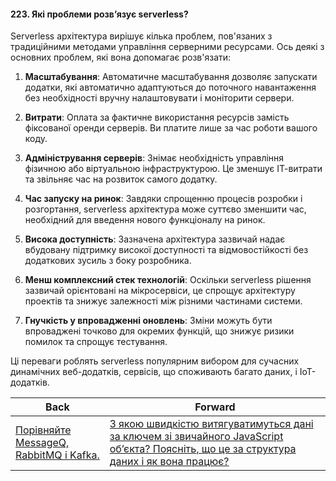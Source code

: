 #### 223. Які проблеми розв’язує serverless?

Serverless архітектура вирішує кілька проблем, пов'язаних з традиційними методами управління серверними ресурсами. Ось деякі з основних проблем, які вона допомагає розв'язати:

1. **Масштабування**: Автоматичне масштабування дозволяє запускати додатки, які автоматично адаптуються до поточного навантаження без необхідності вручну налаштовувати і моніторити сервери.

2. **Витрати**: Оплата за фактичне використання ресурсів замість фіксованої оренди серверів. Ви платите лише за час роботи вашого коду.

3. **Адміністрування серверів**: Знімає необхідність управління фізичною або віртуальною інфраструктурою. Це зменшує ІТ-витрати та звільняє час на розвиток самого додатку.

4. **Час запуску на ринок**: Завдяки спрощенню процесів розробки і розгортання, serverless архітектура може суттєво зменшити час, необхідний для введення нового функціоналу на ринок.

5. **Висока доступність**: Зазначена архітектура зазвичай надає вбудовану підтримку високої доступності та відмовостійкості без додаткових зусиль з боку розробника.

6. **Менш комплексний стек технологій**: Оскільки serverless рішення зазвичай орієнтовані на мікросервіси, це спрощує архітектуру проектів та знижує залежності між різними частинами системи.

7. **Гнучкість у впровадженні оновлень**: Зміни можуть бути впроваджені точково для окремих функцій, що знижує ризики помилок та спрощує тестування.

Ці переваги роблять serverless популярним вибором для сучасних динамічних веб-додатків, сервісів, що споживають багато даних, і IoT-додатків.

| Back | Forward |
|---|---|
| [Порівняйте MessageQ, RabbitMQ і Kafka.](/ua/senior/architecture/compare-messageq-rabbitmq-and-kafka.md)  | [З якою швидкістю витягуватимуться дані за ключем зі звичайного JavaScript об’єкта? Поясніть, що це за структура даних і як вона працює?](/ua/senior/javascript/what-is-the-speed-of-retrieving-data-by-key-from-a-standard-javascript-object-explain-what-kind-of-data-structure-this-is-and-how-it-works.md) |